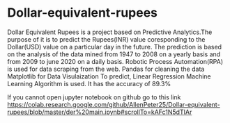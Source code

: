 # Dollar-equivalent-rupees
 Dollar Equivalent Rupees is a project based on Predictive Analytics.The purpose of it is to predict the Rupees(INR) value coresponding to the Dollar(USD) value on a particular day in the future. The prediction is based on the analysis of the data mined from 1947 to 2008 on a yearly basis and from 2009 to june 2020 on a daily basis. Robotic Process Automation(RPA) is used for data scraping from the web. Pandas for cleaning the data Matplotlib for Data Visulaization To predict, Linear Regression Machine Learning Algorithm is used. It has the accuracy of 89.3%

If you cannot open jupyter notebook on github go to this link https://colab.research.google.com/github/AllenPeter25/Dollar-equivalent-rupees/blob/master/der%20main.ipynb#scrollTo=kAFc1N5dTIAr
